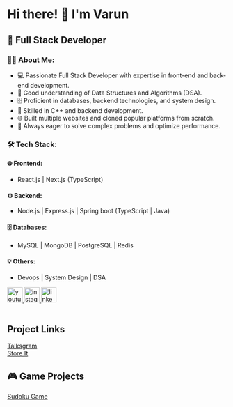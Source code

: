 # Hi there! 👋 I'm Varun  

## 🚀 Full Stack Developer

### 👨‍💻 About Me:
- 💻 Passionate Full Stack Developer with expertise in front-end and back-end development.
- 🔢 Good understanding of Data Structures and Algorithms (DSA).
- 🗄️ Proficient in databases, backend technologies, and system design.
- 🚀 Skilled in C++ and backend development.
- 🌐 Built multiple websites and cloned popular platforms from scratch.
- 🎯 Always eager to solve complex problems and optimize performance.

### 🛠️ Tech Stack:
#### 🌐 Frontend:
-  React.js | Next.js (TypeScript)

#### ⚙️ Backend:
- Node.js | Express.js | Spring boot (TypeScript | Java)

#### 🗄️ Databases:
- MySQL | MongoDB | PostgreSQL | Redis 

#### 💡 Others:
- Devops | System Design | DSA



<div align="left">

  <a href="https://www.youtube.com/@tech_cloner">
  <img src="https://img.shields.io/static/v1?message=Youtube&logo=youtube&label=&color=FF0000&logoColor=white&labelColor=&style=for-the-badge" height="35" alt="youtube logo"  />
  </a>
  
  <a href="https://www.instagram.com/tech_cloner/"> 
    <img src="https://img.shields.io/static/v1?message=Instagram&logo=instagram&label=&color=E4405F&logoColor=white&labelColor=&style=for-the-badge" height="35" alt="instagram logo"  />
  </a>

  <a href="https://www.linkedin.com/in/varun-joshi-60a640324/"> 
   <img src="https://img.shields.io/static/v1?message=LinkedIn&logo=linkedin&label=&color=0077B5&logoColor=white&labelColor=&style=for-the-badge" height="35" alt="linkedin logo"  />
  </a>
</div>
  <br/>

  <h2>Project Links </h2>
<div>
   <a href="https://talksgram-client.vercel.app/"> 
   Talksgram
  </a>
</div>

<div>
   <a href="https://store-it-steel-alpha.vercel.app/sign-in"> 
   Store It
  </a>
</div>

###

<h2>🎮 Game Projects </h2>

<div>
   <a href="https://sudoku-solver-game-sigma.vercel.app">Sudoku Game</a>
</div>

<br clear="both">


###
